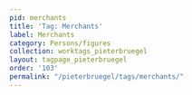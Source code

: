 ```yaml
---
pid: merchants
title: 'Tag: Merchants'
label: Merchants
category: Persons/figures
collection: worktags_pieterbruegel
layout: tagpage_pieterbruegel
order: '103'
permalink: "/pieterbruegel/tags/merchants/"
---
```


